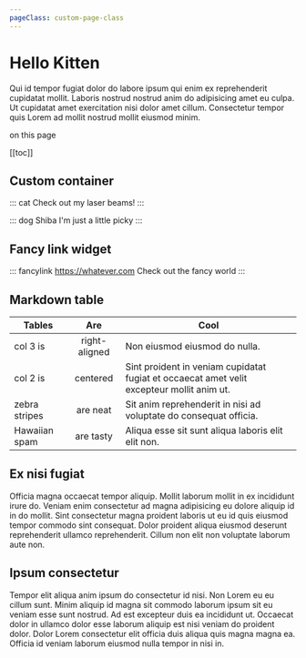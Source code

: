 ```yaml
---
pageClass: custom-page-class
---
```


# Hello Kitten
Qui id tempor fugiat dolor do labore ipsum qui enim ex reprehenderit cupidatat mollit. Laboris nostrud nostrud anim do adipisicing amet eu culpa. Ut cupidatat amet exercitation nisi dolor amet cillum. Consectetur tempor quis Lorem ad mollit nostrud mollit eiusmod minim.

<span class="toc-title">on this page</span>

[[toc]]


## Custom container
::: cat
Check out my laser beams!
:::

::: dog Shiba
I'm just a little picky
:::


## Fancy link widget
::: fancylink https://whatever.com
Check out the fancy world
:::

## Markdown table
| Tables        | Are           | Cool  |
| ------------- |:-------------:| ----- |
| col 3 is      | right-aligned | Non eiusmod eiusmod do nulla. |
| col 2 is      | centered      | Sint proident in veniam cupidatat fugiat et occaecat amet velit excepteur mollit anim ut. |
| zebra stripes | are neat      | Sit anim reprehenderit in nisi ad voluptate do consequat officia. |
| Hawaiian spam | are tasty     | Aliqua esse sit sunt aliqua laboris elit elit non. |

## Ex nisi fugiat
Officia magna occaecat tempor aliquip. Mollit laborum mollit in ex incididunt irure do. Veniam enim consectetur ad magna adipisicing eu dolore aliquip id in do mollit. Sint consectetur magna proident laboris ut eu id quis eiusmod tempor commodo sint consequat. Dolor proident aliqua eiusmod deserunt reprehenderit ullamco reprehenderit. Cillum non elit non voluptate laborum aute non.

## Ipsum consectetur
Tempor elit aliqua anim ipsum do consectetur id nisi. Non Lorem eu eu cillum sunt. Minim aliquip id magna sit commodo laborum ipsum sit eu veniam esse sunt nostrud. Ad est excepteur duis ea incididunt ut. Occaecat dolor in ullamco dolor esse laborum aliquip est nisi veniam do proident dolor. Dolor Lorem consectetur elit officia duis aliqua quis magna magna ea. Officia id veniam laborum eiusmod nulla tempor in nisi in.

